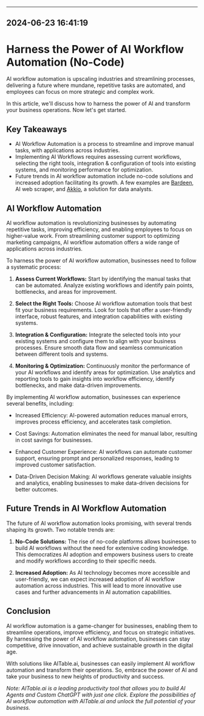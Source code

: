 

---------------------------------------------
2024-06-23 16:41:19
---------------------------------------------

# Harness the Power of AI Workflow Automation (No-Code)

AI workflow automation is upscaling industries and streamlining processes, delivering a future where mundane, repetitive tasks are automated, and employees can focus on more strategic and complex work.

In this article, we'll discuss how to harness the power of AI and transform your business operations. Now let's get started.

## Key Takeaways

- AI Workflow Automation is a process to streamline and improve manual tasks, with applications across industries.
- Implementing AI Workflows requires assessing current workflows, selecting the right tools, integration & configuration of tools into existing systems, and monitoring performance for optimization.
- Future trends in AI workflow automation include no-code solutions and increased adoption facilitating its growth. A few examples are [Bardeen](http://bardeen.ai), AI web scraper, and [Akkio](http://app.akkio.com/signup), a solution for data analysts.

## AI Workflow Automation

AI workflow automation is revolutionizing businesses by automating repetitive tasks, improving efficiency, and enabling employees to focus on higher-value work. From streamlining customer support to optimizing marketing campaigns, AI workflow automation offers a wide range of applications across industries.

To harness the power of AI workflow automation, businesses need to follow a systematic process:

1. **Assess Current Workflows:** Start by identifying the manual tasks that can be automated. Analyze existing workflows and identify pain points, bottlenecks, and areas for improvement.

2. **Select the Right Tools:** Choose AI workflow automation tools that best fit your business requirements. Look for tools that offer a user-friendly interface, robust features, and integration capabilities with existing systems.

3. **Integration & Configuration:** Integrate the selected tools into your existing systems and configure them to align with your business processes. Ensure smooth data flow and seamless communication between different tools and systems.

4. **Monitoring & Optimization:** Continuously monitor the performance of your AI workflows and identify areas for optimization. Use analytics and reporting tools to gain insights into workflow efficiency, identify bottlenecks, and make data-driven improvements.

By implementing AI workflow automation, businesses can experience several benefits, including:

- Increased Efficiency: AI-powered automation reduces manual errors, improves process efficiency, and accelerates task completion.

- Cost Savings: Automation eliminates the need for manual labor, resulting in cost savings for businesses.

- Enhanced Customer Experience: AI workflows can automate customer support, ensuring prompt and personalized responses, leading to improved customer satisfaction.

- Data-Driven Decision Making: AI workflows generate valuable insights and analytics, enabling businesses to make data-driven decisions for better outcomes.

## Future Trends in AI Workflow Automation

The future of AI workflow automation looks promising, with several trends shaping its growth. Two notable trends are:

1. **No-Code Solutions:** The rise of no-code platforms allows businesses to build AI workflows without the need for extensive coding knowledge. This democratizes AI adoption and empowers business users to create and modify workflows according to their specific needs.

2. **Increased Adoption:** As AI technology becomes more accessible and user-friendly, we can expect increased adoption of AI workflow automation across industries. This will lead to more innovative use cases and further advancements in AI automation capabilities.

## Conclusion

AI workflow automation is a game-changer for businesses, enabling them to streamline operations, improve efficiency, and focus on strategic initiatives. By harnessing the power of AI workflow automation, businesses can stay competitive, drive innovation, and achieve sustainable growth in the digital age.

With solutions like AITable.ai, businesses can easily implement AI workflow automation and transform their operations. So, embrace the power of AI and take your business to new heights of productivity and success.

*Note: AITable.ai is a leading productivity tool that allows you to build AI Agents and Custom ChatGPT with just one click. Explore the possibilities of AI workflow automation with AITable.ai and unlock the full potential of your business.*